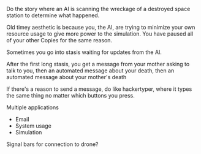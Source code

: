 Do the story where an AI is scanning the wreckage of a destroyed space station to determine what happened.

Old timey aesthetic is because you, the AI, are trying to minimize your own resource usage to give more power to the simulation. You have paused all of your other Copies for the same reason.

Sometimes you go into stasis waiting for updates from the AI.

After the first long stasis, you get a message from your mother asking to talk to you, then an automated message about your death, then an automated message about your mother's death

If there's a reason to send a message, do like hackertyper, where it types the same thing no matter which buttons you press.

Multiple applications
 - Email
 - System usage
 - Simulation

Signal bars for connection to drone?
